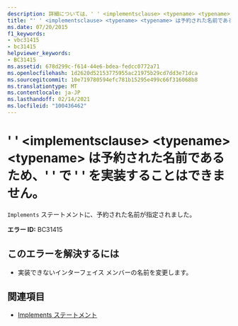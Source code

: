 ```yaml
---
description: 詳細については、' ' <implementsclause> <typename> <typename> は予約された名前であるため、' ' は ' ' を実装できません
title: "' ' <implementsclause> <typename> <typename> は予約された名前であるため、' ' で ' ' を実装することはできません。"
ms.date: 07/20/2015
f1_keywords:
- vbc31415
- bc31415
helpviewer_keywords:
- BC31415
ms.assetid: 678d299c-f614-44e6-bdea-fedcc0772a71
ms.openlocfilehash: 1d2620d52153775955ac21975b29cd7dd3e71dca
ms.sourcegitcommit: 10e719780594efc781b15295e499c66f316068b8
ms.translationtype: MT
ms.contentlocale: ja-JP
ms.lasthandoff: 02/14/2021
ms.locfileid: "100436462"
---
```

# <a name="implementsclause-cannot-implement-typename-because-typename-is-a-reserved-name"></a>' ' \<implementsclause> \<typename> \<typename> は予約された名前であるため、' ' で ' ' を実装することはできません。

`Implements` ステートメントに、予約された名前が指定されました。  
  
 **エラー ID:** BC31415  
  
## <a name="to-correct-this-error"></a>このエラーを解決するには  
  
- 実装できないインターフェイス メンバーの名前を変更します。  
  
## <a name="see-also"></a>関連項目

- [Implements ステートメント](../language-reference/statements/implements-statement.md)
